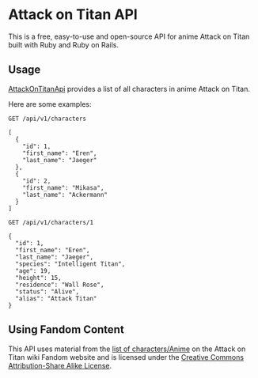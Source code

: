 # Attack on Titan API
This is a free, easy-to-use and open-source API for anime Attack on Titan built with Ruby and Ruby on Rails.
## Usage
[AttackOnTitanApi](https://api-attack-on-titan.herokuapp.com/) provides a list of all characters in anime Attack on Titan.

Here are some examples:
```
GET /api/v1/characters
```
```
[
  {
    "id": 1,
    "first_name": "Eren",
    "last_name": "Jaeger"
  },
  {
    "id": 2,
    "first_name": "Mikasa",
    "last_name": "Ackermann"
  }
]
```
```
GET /api/v1/characters/1
```
```
{
  "id": 1,
  "first_name": "Eren",
  "last_name": "Jaeger",
  "species": "Intelligent Titan",
  "age": 19,
  "height": 15,
  "residence": "Wall Rose",
  "status": "Alive",
  "alias": "Attack Titan"
}
```
## Using Fandom Content
This API uses material from the [list of characters/Anime](https://attackontitan.fandom.com/wiki/List_of_characters/Anime) on the Attack on Titan wiki Fandom website and is licensed under the [Creative Commons Attribution-Share Alike License](https://creativecommons.org/licenses/by-sa/3.0/).
